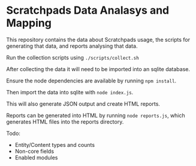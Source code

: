 # Scratchpads Data Analasys and Mapping

This repository contains the data about Scratchpads usage, the scripts for generating that data, and reports analysing that data.

Run the collection scripts using `./scripts/collect.sh`

After collecting the data it will need to be imported into an sqlite database.

Ensure the node dependencies are available by running `npm install`.

Then import the data into sqlite with `node index.js`.

This will also generate JSON output and create HTML reports.

Reports can be generated into HTML by running `node reports.js`, which generates HTML files into the reports directory.

Todo:
 - Entity/Content types and counts
 - Non-core fields
 - Enabled modules
